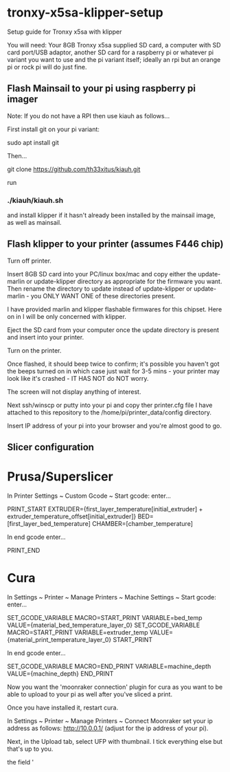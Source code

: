 # tronxy-x5sa-klipper-setup
Setup guide for Tronxy x5sa with klipper

You will need: Your 8GB Tronxy x5sa supplied SD card, a computer with SD card port/USB adaptor, another SD card for a raspberry pi or whatever pi variant you want to use and the pi variant itself; ideally an rpi but an orange pi or rock pi will do just fine.

## Flash Mainsail to your pi using raspberry pi imager

Note: If you do not have a RPI then use kiauh as follows...

First install git on your pi variant:

sudo apt install git

Then...

git clone https://github.com/th33xitus/kiauh.git

run

### ./kiauh/kiauh.sh

and install klipper if it hasn't already been installed by the mainsail image, as well as mainsail.

## Flash klipper to your printer (assumes F446 chip)

Turn off printer.

Insert 8GB SD card into your PC/linux box/mac and copy either the update-marlin or update-klipper directory as appropriate for the firmware you want.  Then rename the directory to update instead of update-klipper or update-marlin - you ONLY WANT ONE of these directories present.

I have provided marlin and klipper flashable firmwares for this chipset.  Here on in I will be only concerned with klipper.

Eject the SD card from your computer once the update directory is present and insert into your printer.

Turn on the printer.

Once flashed, it should beep twice to confirm; it's possible you haven't got the beeps turned on in which case just wait for 3-5 mins - your printer may look like it's crashed - IT HAS NOT do NOT worry.

The screen will not display anything of interest.

Next ssh/winscp or putty into your pi and copy ther printer.cfg file I have attached to this repository to the /home/pi/printer_data/config directory.

Insert IP address of your pi into your browser and you're almost good to go.

## Slicer configuration

# Prusa/Superslicer

In Printer Settings ~ Custom Gcode ~ Start gcode: enter... 

PRINT_START EXTRUDER={first_layer_temperature[initial_extruder] + extruder_temperature_offset[initial_extruder]} BED=[first_layer_bed_temperature] CHAMBER=[chamber_temperature]

In end gcode enter...

PRINT_END

# Cura

In Settings ~ Printer ~ Manage Printers ~ Machine Settings ~ Start gcode: enter...

SET_GCODE_VARIABLE MACRO=START_PRINT VARIABLE=bed_temp VALUE={material_bed_temperature_layer_0}
SET_GCODE_VARIABLE MACRO=START_PRINT VARIABLE=extruder_temp VALUE={material_print_temperature_layer_0}
START_PRINT

In end gcode enter...

SET_GCODE_VARIABLE MACRO=END_PRINT VARIABLE=machine_depth VALUE={machine_depth}
END_PRINT

Now you want the 'moonraker connection' plugin for cura as you want to be able to upload to your pi as well after you've sliced a print.

Once you have installed it, restart cura. 

In Settings ~ Printer ~ Manage Printers ~ Connect Moonraker set your ip address as follows: http://10.0.0.1/ (adjust for the ip address of your pi).

Next, in the Upload tab, select UFP with thumbnail.  I tick everything else but that's up to you.

the field '
